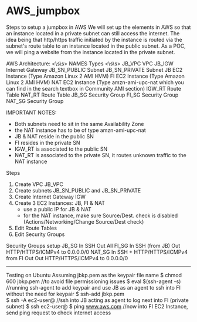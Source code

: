 # AWS_jumpbox
Steps to setup a jumpbox in AWS
We will set up the elements in AWS so that an instance located in a private subnet can still access the internet.
The idea being that http/https traffic initiated by the instance is routed via the subnet's route table
to an instance located in the public subnet.
As a POC, we will ping a website from the instance located in the private subnet.


AWS Architecture: <\s\s>
NAMES         Types <\s\s>
JB_VPC        VPC
JB_IGW        Internet Gateway
JB_SN_PUBLIC  Subnet
JB_SN_PRIVATE Subnet
JB            EC2 Instance (Type Amazon Linux 2 AMI HVM)
FI            EC2 Instance (Type Amazon Linux 2 AMI HVM)
NAT           EC2 Instance (Type amzn-ami-upc-nat which you can find in the search textbox in Community AMI section)
IGW_RT        Route Table
NAT_RT        Route Table
JB_SG         Security Group
FI_SG         Security Group
NAT_SG        Security Group


IMPORTANT NOTES:
* Both subnets need to sit in the same Availability Zone
* the NAT instance has to be of type amzn-ami-upc-nat
* JB & NAT reside in the public SN
* FI resides in the private SN
* IGW_RT is associated to the public SN
* NAT_RT is associated to the private SN, it routes unknown traffic to the NAT instance

Steps
1) Create VPC JB_VPC
2) Create subnets JB_SN_PUBLIC and JB_SN_PRIVATE
3) Create Internet Gateway IGW
4) Create 3 EC2 Instances: JB, FI & NAT
      * use a public IP for JB & NAT
      * for the NAT instance, make sure Source/Dest. check is disabled (Actions/Networking/Change Source/Dest check)
5) Edit Route Tables
6) Edit Security Groups

Security Groups setup
JB_SG   In  SSH
        Out All
FI_SG   In  SSH (from JB)
        Out HTTP/HTTPS/ICMPv4 to 0.0.0.0/0
NAT_SG  In  SSH + HTTP/HTTPS/ICMPv4 from FI
        Out Out HTTP/HTTPS/ICMPv4 to 0.0.0.0/0

----------------------------------------------------
Testing on Ubuntu
Assuming jbkp.pem as the keypair file name
$ chmod 600 jbkp.pem        //to avoid file permissioning issues
$ eval $(ssh-agent -s)      //running ssh-agent to add keypair and use JB as an agent to ssh into FI without the need for keypair
$ ssh-add jbkp.pem          
$ ssh -A ec2-user@<JB Public IP>      //ssh into JB acting as agent to log next into FI (private subnet)
$ ssh ec2-user@<FI Private IP>
$ ping www.aws.com                    //now into FI EC2 Instance, send ping request to check internet access

